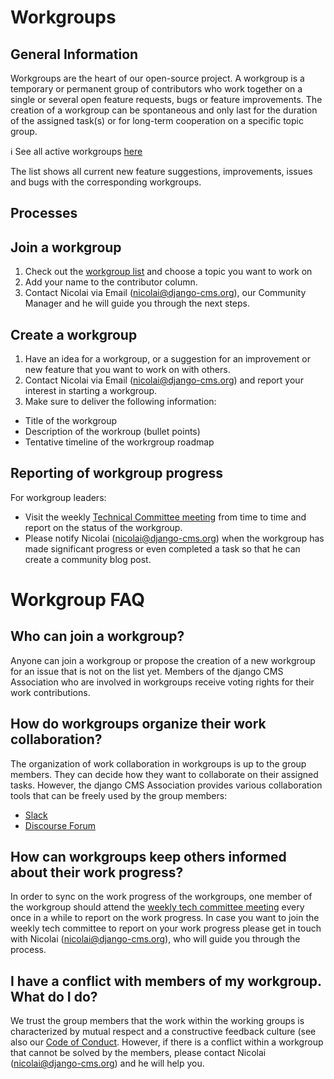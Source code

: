 # Workgroups 

## General Information

Workgroups are the heart of our open-source project. A workgroup is a temporary or permanent group of contributors who work together on a single or several open feature requests, bugs or feature improvements. The creation of a workgroup can be spontaneous and only last for the duration of the assigned task(s) or for long-term cooperation on a specific topic group. 

ℹ️ See all active workgroups [here](https://docs.google.com/spreadsheets/d/1gfI8IKz84u-YvE61eePCD-lAbn1haghOiqkvSdO-1yg/edit#gid=0) 

The list shows all current new feature suggestions, improvements, issues and bugs with the corresponding workgroups. 

## Processes

## Join a workgroup

1. Check out the [workgroup list](https://docs.google.com/spreadsheets/d/1gfI8IKz84u-YvE61eePCD-lAbn1haghOiqkvSdO-1yg/edit#gid=0) and choose a topic you want to work on 
2. Add your name to the contributor column. 
3. Contact Nicolai via Email (nicolai@django-cms.org), our Community Manager and he will guide you through the next steps. 

## Create a workgroup 

1. Have an idea for a workgroup, or a suggestion for an improvement or new feature that you want to work on with others. 
2. Contact Nicolai via Email (nicolai@django-cms.org) and report your interest in starting a workgroup. 
3. Make sure to deliver the following information:

- Title of the workgroup
- Description of the workroup (bullet points)
- Tentative timeline of the workrgroup roadmap 

## Reporting of workgroup progress 

For workgroup leaders:
- Visit the weekly [Technical Committee meeting](https://github.com/django-cms/django-cms-mgmt/blob/master/community%20and%20support/weekly%20tech%20committee%20meeting.md) from time to time and report on the status of the workgroup. 
- Please notify Nicolai (nicolai@django-cms.org) when the workgroup has made significant progress or even completed a task so that he can create a community blog post. 


# Workgroup FAQ

## Who can join a workgroup?

Anyone can join a workgroup or propose the creation of a new workgroup for an issue that is not on the list yet. Members of the django CMS Association who are involved in workgroups receive voting rights for their work contributions. 


## How do workgroups organize their work collaboration?

The organization of work collaboration in workgroups is up to the group members. They can decide how they want to collaborate on their assigned tasks. However, the django CMS Association provides various collaboration tools that can be freely used by the group members:

- [Slack](https://www.django-cms.org/slack) 
- [Discourse Forum](https://discourse.django-cms.org/)


## How can workgroups keep others informed about their work progress? 

In order to sync on the work progress of the workgroups, one member of the workgroup should attend the [weekly tech committee meeting](https://github.com/django-cms/django-cms-mgmt/blob/master/community%20and%20support/weekly%20tech%20committee%20meeting.md) every once in a while to report on the work progress. In case you want to join the weekly tech committee to report on your work progress please get in touch with Nicolai (nicolai@django-cms.org), who will guide you through the process. 


## I have a conflict with members of my workgroup. What do I do?

We trust the group members that the work within the working groups is characterized by mutual respect and a constructive feedback culture (see also our [Code of Conduct](http://docs.django-cms.org/en/latest/contributing/code_of_conduct.html). However, if there is a conflict within a workgroup that cannot be solved by the members, please contact Nicolai (nicolai@django-cms.org) and he will help you. 



